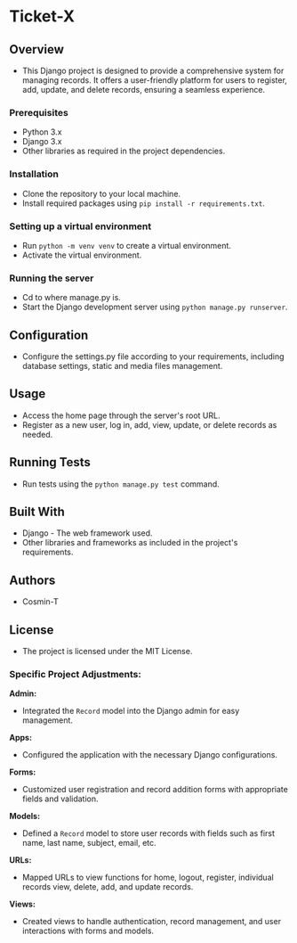 # Ticket-X

## Overview

* This Django project is designed to provide a comprehensive system for managing records. It offers a user-friendly platform for users to register, add, update, and delete records, ensuring a seamless experience.

### Prerequisites

* Python 3.x
* Django 3.x
* Other libraries as required in the project dependencies.

### Installation

* Clone the repository to your local machine.
* Install required packages using `pip install -r requirements.txt`.

### Setting up a virtual environment

* Run `python -m venv venv` to create a virtual environment.
* Activate the virtual environment.

### Running the server

* Cd to where manage.py is.
* Start the Django development server using `python manage.py runserver`.

## Configuration

* Configure the settings.py file according to your requirements, including database settings, static and media files management.

## Usage

* Access the home page through the server's root URL.
* Register as a new user, log in, add, view, update, or delete records as needed.

## Running Tests

* Run tests using the `python manage.py test` command.

## Built With

* Django - The web framework used.
* Other libraries and frameworks as included in the project's requirements.

## Authors

* Cosmin-T

## License

* The project is licensed under the MIT License.

### Specific Project Adjustments:

**Admin:**

* Integrated the `Record` model into the Django admin for easy management.

**Apps:**

* Configured the application with the necessary Django configurations.

**Forms:**

* Customized user registration and record addition forms with appropriate fields and validation.

**Models:**

* Defined a `Record` model to store user records with fields such as first name, last name, subject, email, etc.

**URLs:**

* Mapped URLs to view functions for home, logout, register, individual records view, delete, add, and update records.

**Views:**

* Created views to handle authentication, record management, and user interactions with forms and models.
